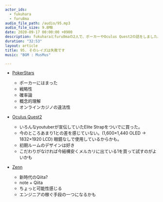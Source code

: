 ```yaml
---
actor_ids:
  - fukuhara
  - furu8ma
audio_file_path: /audio/95.mp3
audio_file_size: 9.8MB
date: 2020-09-17 00:00:00 +0900
description: fukuharaとfuru8maの2人で、ポーカーやOculus Quest2の話をしました。
duration: "32:53"
layout: article
title: 95. そのレイズは失敗です
music: "BGM : MusMus"

---
```


- [PokerStars](https://www.pokerstars.com/ja/)
    - ポーカーにはまった
    - 戦略性
    - 確率論
    - 概念的理解
    - オンラインカジノの違法性

- [Oculus Quest2](https://www.oculus.com/quest-2/)
    - いろんなyoutuberが宣伝していたElite Strapをついでに買った。
    - 今のところあまり1との差を感じていない。(1,600×1,440 OLED → 1832×1920 LCD) 眼鏡なしで使用しているからかも。
    - 初期ルームのデザインは好き
    - こだわりがなければ今結構安くメルカリに出ている1を買って試すのがよいかも

- [Zenn](https://zenn.dev/)
    - 新時代のQiita?
    - note + Qiita
    - ちょっと可能性感じる
    - エンジニアの稼ぐ手段の一つになるかも


